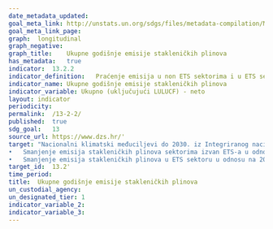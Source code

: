```yaml
---	
date_metadata_updated:	
goal_meta_link:	http://unstats.un.org/sdgs/files/metadata-compilation/Metadata-Goal-13.pdf'
goal_meta_link_page:	
graph:	longitudinal
graph_negative:	
graph_title:	Ukupne godišnje emisije stakleničkih plinova
has_metadata:	true
indicator:	13.2.2
indicator_definition:	Praćenje emisija u non ETS sektorima i u ETS sektoru (kt CO2-eq)
indicator_name:	Ukupne godišnje emisije stakleničkih plinova
indicator_variable:	Ukupno (uključujući LULUCF) - neto
layout:	indicator
periodicity:	
permalink:	/13-2-2/
published:	true  
sdg_goal:	13
source_url:	https://www.dzs.hr/'
target:	"Nacionalni klimatski međuciljevi do 2030. iz Integriranog nacionalnog energetskog i klimatskog plana za Republiku Hrvatsku za razdoblje od 2021. – do 2030. godine u svrhu postizanja dugoročnog cilja postizanja klimatske neutralnosti do 2050. kako je definirano u čl. 5. Zakona o klimatskim promjenama i zaštiti ozonskog sloja (NN 67/25):
•	Smanjenje emisija stakleničkih plinova sektorima izvan ETS-a u odnosu na 2005. godinu – cilj do 2030. je -16,7 %
•	Smanjenje emisija stakleničkih plinova u ETS sektoru u odnosu na 2005. godinu – cilj do 2030. je -62 %"
target_id:	13.2'
time_period:	
title:	Ukupne godišnje emisije stakleničkih plinova
un_custodial_agency:	
un_designated_tier:	1
indicator_variable_2:	
indicator_variable_3:	
---	
```

